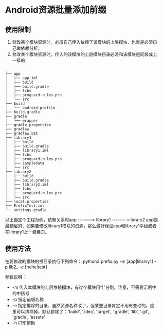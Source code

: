 # Android资源批量添加前缀
## 使用限制
1. 修改某个模块资源时，必须自己传入依赖了该模块的上层模块，也就是必须自己做依赖分析。
2. 修改某个模块资源时，传入的该模块的上层模块目录必须和该模块是同级或上一级的
```
.
├── app
│   ├── app.iml
│   ├── build
│   ├── build.gradle
│   ├── libs
│   ├── proguard-rules.pro
│   └── src
├── build
│   └── android-profile
├── build.gradle
├── gradle
│   └── wrapper
├── gradle.properties
├── gradlew
├── gradlew.bat
├── library1
│   ├── build
│   ├── build.gradle
│   ├── library1.iml
│   ├── libs
│   ├── proguard-rules.pro
│   ├── sampledata
│   └── src
├── library2
│   ├── build
│   ├── build.gradle
│   ├── library2.iml
│   ├── libs
│   ├── proguard-rules.pro
│   └── src
├── local.properties
├── PrefixTest.iml
└── settings.gradle

``` 
以上面这个工程为例，依赖关系时app ------>  library1 ------- >library2
app是最顶层的，如果要修改library1模块的资源，那么最好保证app和library1平级或者在library1上一级目录。
## 使用方法
在要修改的模块的根目录执行下列命令：
python3 prefix.py  -m [app|library1]  -p lib2_    -e [hehe|test]

参数说明：
* -m  传入本模块的上层依赖模块，有过个模块用“|”分割，注意，不需要示例中的中括号
* -p  指定前缀名称
* -e  指定排除的目录，虽然资源名称改了，但某些目录肯定不用有变动的，这里可以排除掉，默认排除了：'build', '.idea', 'target', '.gradle', 'lib', '.git', 'gradle', 'assets'
* -h 打印帮助